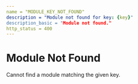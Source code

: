 ```yaml
---
name = "MODULE_KEY_NOT_FOUND"
description = "Module not found for key: {key}"
description_basic = "Module not found."
http_status = 400
---
```


# Module Not Found

Cannot find a module matching the given key.


